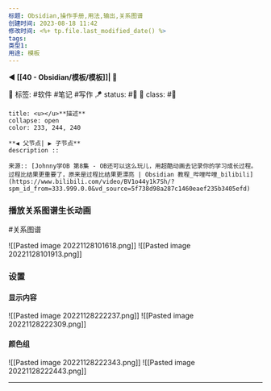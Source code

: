 ```yaml
---
标题: Obsidian,操作手册,用法,输出,关系图谱
创建时间: 2023-08-18 11:42
修改时间: <%+ tp.file.last_modified_date() %>
tags: 
类型1: 
用途: 模板
---
```

**◀️ [[40 - Obsidian/模板/模板]]| 📎** 

🧩 标签: #软件 #笔记 #写作
🪁 status: #🔖 
🎏 class: #📸 

```ad-info
title: <u></u>**描述**
collapse: open
color: 233, 244, 240

**◀️ 父节点| ▶️ 子节点** 
description :: 

来源:: [Johnny学OB 第8集 - OB还可以这么玩儿，用超酷动画去记录你的学习成长过程。过程比结果更重要了，原来是过程比结果更漂亮 | Obsidian 教程_哔哩哔哩_bilibili](https://www.bilibili.com/video/BV1o44y1k7Sh/?spm_id_from=333.999.0.0&vd_source=5f738d98a287c1460eaef235b3405efd)
```

### 播放关系图谱生长动画

#关系图谱

![[Pasted image 20221128101618.png]]
![[Pasted image 20221128101913.png]]

### 设置
#### 显示内容
![[Pasted image 20221128222237.png]]
![[Pasted image 20221128222309.png]]
 
#### 颜色组
![[Pasted image 20221128222343.png]]
![[Pasted image 20221128222443.png]]



---